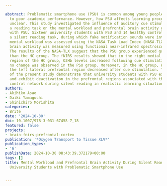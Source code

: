 ---
abstract: Problematic smartphone use (PSU) is common among young people and linked
  to poor academic performance. However, how PSU affects learning processes remains
  unclear. This study investigated the influence of auditory cue stimulation during
  a reading task on the mental workload and prefrontal brain activity of young individuals
  with PSU. Sixteen university students with PSU and 14 healthy controls (HC) performed
  a silent reading task, during which fake notification sounds were introduced. Their
  mental workload was assessed using the NASA Task Load Index (NASA-TLX), and prefrontal
  brain activity was measured using functional near-infrared spectroscopy (fNIRS).
  The results of the NASA-TLX suggest that the PSU group experienced greater frustration
  than the HC group. The fNIRS results showed that in the right medial prefrontal
  region of the HC group, O2Hb levels increased following cue stimulation, whereas
  no change was observed in the PSU group. Moreover, in the HC group, HHb levels in
  the left lateral prefrontal region decreased after cue stimulation. The findings
  of the present study demonstrate that university students with PSU experience frustration
  and exhibit deactivation in the prefrontal regions associated with the executive
  control network during silent reading in realistic learning situations.
authors:
- Akihiko Asao
- Daiki Yamaguchi
- Shinichiro Morishita
categories:
- Brite
date: '2024-10-30'
doi: 10.1007/978-3-031-67458-7_18
featured: false
projects:
- brain-fnirs-prefrontal-cortex
publication: '*Oxygen Transport to Tissue XLV*'
publication_types:
- '6'
publishDate: 2024-10-30 08:43:39.372179+00:00
tags: []
title: Mental Workload and Prefrontal Brain Activity During Silent Reading Task in
  University Students with Problematic Smartphone Use

---
